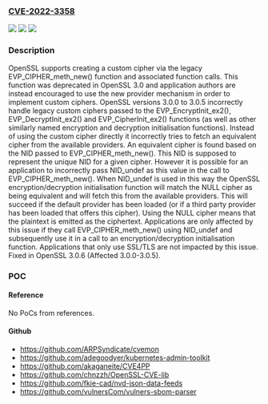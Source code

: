 ### [CVE-2022-3358](https://cve.mitre.org/cgi-bin/cvename.cgi?name=CVE-2022-3358)
![](https://img.shields.io/static/v1?label=Product&message=OpenSSL&color=blue)
![](https://img.shields.io/static/v1?label=Version&message=n%2Fa&color=blue)
![](https://img.shields.io/static/v1?label=Vulnerability&message=NULL%20encryption&color=brighgreen)

### Description

OpenSSL supports creating a custom cipher via the legacy EVP_CIPHER_meth_new() function and associated function calls. This function was deprecated in OpenSSL 3.0 and application authors are instead encouraged to use the new provider mechanism in order to implement custom ciphers. OpenSSL versions 3.0.0 to 3.0.5 incorrectly handle legacy custom ciphers passed to the EVP_EncryptInit_ex2(), EVP_DecryptInit_ex2() and EVP_CipherInit_ex2() functions (as well as other similarly named encryption and decryption initialisation functions). Instead of using the custom cipher directly it incorrectly tries to fetch an equivalent cipher from the available providers. An equivalent cipher is found based on the NID passed to EVP_CIPHER_meth_new(). This NID is supposed to represent the unique NID for a given cipher. However it is possible for an application to incorrectly pass NID_undef as this value in the call to EVP_CIPHER_meth_new(). When NID_undef is used in this way the OpenSSL encryption/decryption initialisation function will match the NULL cipher as being equivalent and will fetch this from the available providers. This will succeed if the default provider has been loaded (or if a third party provider has been loaded that offers this cipher). Using the NULL cipher means that the plaintext is emitted as the ciphertext. Applications are only affected by this issue if they call EVP_CIPHER_meth_new() using NID_undef and subsequently use it in a call to an encryption/decryption initialisation function. Applications that only use SSL/TLS are not impacted by this issue. Fixed in OpenSSL 3.0.6 (Affected 3.0.0-3.0.5).

### POC

#### Reference
No PoCs from references.

#### Github
- https://github.com/ARPSyndicate/cvemon
- https://github.com/adegoodyer/kubernetes-admin-toolkit
- https://github.com/akaganeite/CVE4PP
- https://github.com/chnzzh/OpenSSL-CVE-lib
- https://github.com/fkie-cad/nvd-json-data-feeds
- https://github.com/vulnersCom/vulners-sbom-parser

